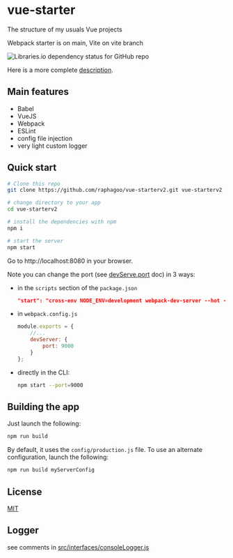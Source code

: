 # vue-starter

The structure of my usuals Vue projects

Webpack starter is on main, Vite on vite branch

![Libraries.io dependency status for GitHub repo](https://img.shields.io/librariesio/github/raphagoo/vue-starterv2)

Here is a more complete [description](./description.md).

## Main features

* Babel
* VueJS
* Webpack
* ESLint
* config file injection
* very light custom logger

## Quick start

```bash
# Clone this repo
git clone https://github.com/raphagoo/vue-starterv2.git vue-starterv2

# change directory to your app
cd vue-starterv2

# install the dependencies with npm
npm i

# start the server
npm start
```

Go to http://localhost:8080 in your browser.

Note you can change the port (see [devServe.port](https://webpack.js.org/configuration/dev-server/#devserverport) doc) in 3 ways:

* in the `scripts` section of the `package.json`

  ```json
  "start": "cross-env NODE_ENV=development webpack-dev-server --hot --port 9000"
  ```

* in `webpack.config.js`

  ```javascript
  module.exports = {
      //...
      devServer: {
          port: 9000
      }
  };
  
  ```
* directly in the CLI:

  ```bash
  npm start --port=9000
  ```

## Building the app

Just launch the following:

```bash
npm run build
```

By default, it uses the `config/production.js` file.
To use an alternate configuration, launch the following:

```bash
npm run build myServerConfig
```

## License

[MIT](./LICENCE)

## Logger

see comments in [src/interfaces/consoleLogger.js](./src/interfaces/consoleLogger.js)

